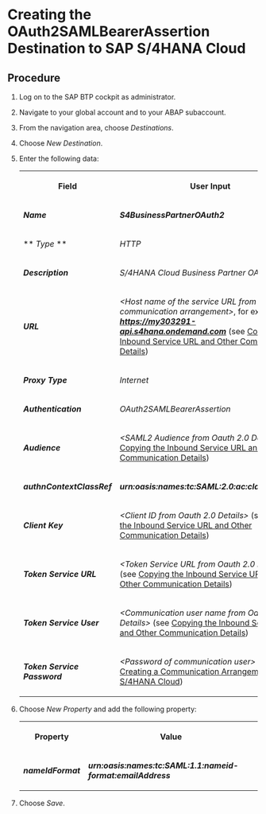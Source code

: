 <!-- loiob968a25fe20e4f9a8f4366d1972fc7d4 -->

# Creating the OAuth2SAMLBearerAssertion Destination to SAP S/4​HANA Cloud



## Procedure

1.  Log on to the SAP BTP cockpit as administrator.

2.  Navigate to your global account and to your ABAP subaccount.

3.  From the navigation area, choose *Destinations*.

4.  Choose *New Destination*.

5.  Enter the following data:


    <table>
    <tr>
    <th>

    Field


    
    </th>
    <th>

    User Input


    
    </th>
    </tr>
    <tr>
    <td>

    ***Name***


    
    </td>
    <td>

    ***S4BusinessPartnerOAuth2***


    
    </td>
    </tr>
    <tr>
    <td>

    ** *Type* **


    
    </td>
    <td>

     *HTTP* 


    
    </td>
    </tr>
    <tr>
    <td>

    ***Description***


    
    </td>
    <td>

    *S/4HANA Cloud Business Partner OAuth2​*


    
    </td>
    </tr>
    <tr>
    <td>

    ***URL***


    
    </td>
    <td>

    *<Host name of the service URL from the communication arrangement​\>*, for example, ***https://my303291-api.s4hana.ondemand.com*** \(see [Copying the Inbound Service URL and Other Communication Details](Copying_the_Inbound_Service_URL_and_Other_Communication_Details_a14394b.md)\)


    
    </td>
    </tr>
    <tr>
    <td>

    ***Proxy Type***


    
    </td>
    <td>

    *Internet*


    
    </td>
    </tr>
    <tr>
    <td>

    ***Authentication***


    
    </td>
    <td>

    *OAuth2SAMLBearerAssertion​*


    
    </td>
    </tr>
    <tr>
    <td>

    ***Audience***


    
    </td>
    <td>

    *<SAML2 Audience from Oauth 2.0 Details\>* \(see [Copying the Inbound Service URL and Other Communication Details](Copying_the_Inbound_Service_URL_and_Other_Communication_Details_a14394b.md)\)


    
    </td>
    </tr>
    <tr>
    <td>

    ***authnContextClassRef***


    
    </td>
    <td>

    ***urn:oasis:names:tc:SAML:2.0:ac:classes:X509​***


    
    </td>
    </tr>
    <tr>
    <td>

    ***Client Key***


    
    </td>
    <td>

    *<Client ID from Oauth 2.0 Details\>* \(see [Copying the Inbound Service URL and Other Communication Details](Copying_the_Inbound_Service_URL_and_Other_Communication_Details_a14394b.md)\)


    
    </td>
    </tr>
    <tr>
    <td>

    ***Token Service URL***


    
    </td>
    <td>

    *<Token Service URL from Oauth 2.0 Details\>* \(see [Copying the Inbound Service URL and Other Communication Details](Copying_the_Inbound_Service_URL_and_Other_Communication_Details_a14394b.md)\)


    
    </td>
    </tr>
    <tr>
    <td>

    ***Token Service User***


    
    </td>
    <td>

    *<Communication user name​ from Oauth 2.0 Details\>* \(see [Copying the Inbound Service URL and Other Communication Details](Copying_the_Inbound_Service_URL_and_Other_Communication_Details_a14394b.md)\)


    
    </td>
    </tr>
    <tr>
    <td>

    ***Token Service Password​***


    
    </td>
    <td>

    *<Password of communication user\>* \(see [Creating a Communication Arrangement in SAP S/4HANA Cloud](Creating_a_Communication_Arrangement_in_SAP_S4HANA_Cloud_889fbe3.md)\)


    
    </td>
    </tr>
    </table>
    
6.  Choose *New Property* and add the following property:


    <table>
    <tr>
    <th>

    Property


    
    </th>
    <th>

    Value


    
    </th>
    </tr>
    <tr>
    <td>

    ***nameIdFormat*​**


    
    </td>
    <td>

    ***urn:oasis:names:tc:SAML:1.1:nameid-format:emailAddress​***


    
    </td>
    </tr>
    </table>
    
7.  Choose *Save*.


